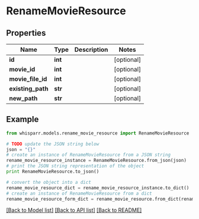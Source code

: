 # RenameMovieResource


## Properties
Name | Type | Description | Notes
------------ | ------------- | ------------- | -------------
**id** | **int** |  | [optional] 
**movie_id** | **int** |  | [optional] 
**movie_file_id** | **int** |  | [optional] 
**existing_path** | **str** |  | [optional] 
**new_path** | **str** |  | [optional] 

## Example

```python
from whisparr.models.rename_movie_resource import RenameMovieResource

# TODO update the JSON string below
json = "{}"
# create an instance of RenameMovieResource from a JSON string
rename_movie_resource_instance = RenameMovieResource.from_json(json)
# print the JSON string representation of the object
print RenameMovieResource.to_json()

# convert the object into a dict
rename_movie_resource_dict = rename_movie_resource_instance.to_dict()
# create an instance of RenameMovieResource from a dict
rename_movie_resource_form_dict = rename_movie_resource.from_dict(rename_movie_resource_dict)
```
[[Back to Model list]](../README.md#documentation-for-models) [[Back to API list]](../README.md#documentation-for-api-endpoints) [[Back to README]](../README.md)


